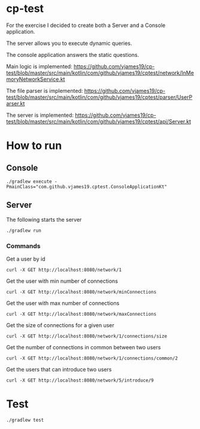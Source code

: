 # cp-test

For the exercise I decided to create both a Server and a Console application.

The server allows you to execute dynamic queries.

The console application answers the static questions.

Main logic is implemented: https://github.com/vjames19/cp-test/blob/master/src/main/kotlin/com/github/vjames19/cptest/network/InMemoryNetworkService.kt

The file parser is implemented: https://github.com/vjames19/cp-test/blob/master/src/main/kotlin/com/github/vjames19/cptest/parser/UserParser.kt

The server is implemented: https://github.com/vjames19/cp-test/blob/master/src/main/kotlin/com/github/vjames19/cptest/api/Server.kt

# How to run

## Console
```
./gradlew execute -PmainClass="com.github.vjames19.cptest.ConsoleApplicationKt"
```

## Server
The following starts the server
```sh
./gradlew run
```

### Commands

Get a user by id
```
curl -X GET http://localhost:8080/network/1
```

Get the user with min number of connections
```
curl -X GET http://localhost:8080/network/minConnections
```

Get the user with max number of connections
```
curl -X GET http://localhost:8080/network/maxConnections
```

Get the size of connections for a given user
```
curl -X GET http://localhost:8080/network/1/connections/size
```

Get the number of connections in common between two users
```
curl -X GET http://localhost:8080/network/1/connections/common/2
```

Get the users that can introduce two users
```
curl -X GET http://localhost:8080/network/5/introduce/9
```

# Test

```
./gradlew test
```